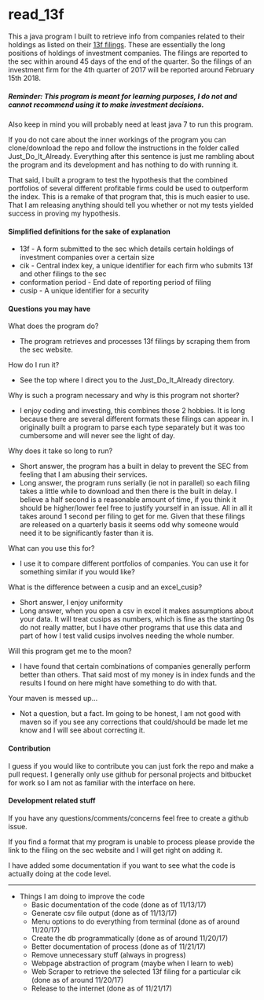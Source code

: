 # read_13f

This a java program I built to retrieve info from companies related to their holdings as listed on their [13f filings](https://www.investopedia.com/terms/f/form-13f.asp). These are essentially the long positions of holdings of investment companies. The filings are reported to the sec within around 45 days of the end of the quarter. So the filings of an investment firm for the 4th quarter of 2017 will be reported around February 15th 2018.

##### Reminder: This program is meant for learning purposes, I do not and cannot recommend using it to make investment decisions.

Also keep in mind you will probably need at least java 7 to run this program.

If you do not care about the inner workings of the program you can clone/download the repo and follow the instructions in the folder called Just_Do_It_Already. Everything after this sentence is just me rambling about the program and its development and has nothing to do with running it.

That said, I built a program to test the hypothesis that the combined portfolios of several different profitable firms could be used to outperform the index. This is a remake of that program that, this is much easier to use. That I am releasing anything should tell you whether or not my tests yielded success in proving my hypothesis.


#### Simplified definitions for the sake of explanation
- 13f - A form submitted to the sec which details certain holdings of investment companies over a certain size
- cik - Central index key, a unique identifier for each firm who submits 13f and other filings to the sec
- conformation period - End date of reporting period of filing
- cusip - A unique identifier for a security


#### Questions you may have

What does the program do?
- The program retrieves and processes 13f filings by scraping them from the sec website.

How do I run it?
- See the top where I direct you to the Just_Do_It_Already directory.

Why is such a program necessary and why is this program not shorter?
- I enjoy coding and investing, this combines those 2 hobbies. It is long because there are several different formats these filings can appear in. I originally built a program to parse each type separately but it was too cumbersome and will never see the light of day.

Why does it take so long to run?
- Short answer, the program has a built in delay to prevent the SEC from feeling that I am abusing their services.
- Long answer, the program runs serially (ie not in parallel) so each filing takes a little while to download and then there is the built in delay. I believe a half second is a reasonable amount of time, if you think it should be higher/lower feel free to justify yourself in an issue. All in all it takes around 1 second per filing to get for me. Given that these filings are released on a quarterly basis it seems odd why someone would need it to be significantly faster than it is.

What can you use this for?
- I use it to compare different portfolios of companies. You can use it for something similar if you would like?

What is the difference between a cusip and an excel_cusip?
- Short answer, I enjoy uniformity
- Long answer, when you open a csv in excel it makes assumptions about your data. It will treat cusips as numbers, which is fine as the starting 0s do not really matter, but I have other programs that use this data and part of how I test valid cusips involves needing the whole number.

Will this program get me to the moon?
- I have found that certain combinations of companies generally perform better than others. That said most of my money is in index funds and the results I found on here might have something to do with that.

Your maven is messed up...
- Not a question, but a fact. Im going to be honest, I am not good with maven so if you see any corrections that could/should be made let me know and I will see about correcting it.

#### Contribution

I guess if you would like to contribute you can just fork the repo and make a pull request. I generally only use github for personal projects and bitbucket for work so I am not as familiar with the interface on here.

#### Development related stuff

If you have any questions/comments/concerns feel free to create a github issue.

If you find a format that my program is unable to process please provide the link to the filing on the sec website and I will get right on adding it.

I have added some documentation if you want to see what the code is actually doing at the code level.

*****

- Things I am doing to improve the code
  - Basic documentation of the code (done as of 11/13/17)
  - Generate csv file output (done as of 11/13/17)
  - Menu options to do everything from terminal (done as of around 11/20/17)
  - Create the db programmatically (done as of around 11/20/17)
  - Better documentation of process (done as of 11/21/17)
  - Remove unnecessary stuff (always in progress)
  - Webpage abstraction of program (maybe when I learn to web)
  - Web Scraper to retrieve the selected 13f filing for a particular cik (done as of around 11/20/17)
  - Release to the internet (done as of 11/21/17)
